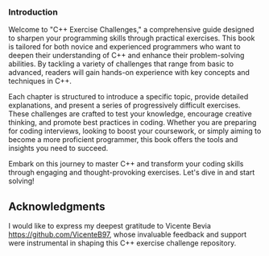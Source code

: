 ### Introduction

Welcome to "C++ Exercise Challenges," a comprehensive guide designed to sharpen your programming skills through practical exercises. This book is tailored for both novice and experienced programmers who want to deepen their understanding of C++ and enhance their problem-solving abilities. By tackling a variety of challenges that range from basic to advanced, readers will gain hands-on experience with key concepts and techniques in C++.

Each chapter is structured to introduce a specific topic, provide detailed explanations, and present a series of progressively difficult exercises. These challenges are crafted to test your knowledge, encourage creative thinking, and promote best practices in coding. Whether you are preparing for coding interviews, looking to boost your coursework, or simply aiming to become a more proficient programmer, this book offers the tools and insights you need to succeed.

Embark on this journey to master C++ and transform your coding skills through engaging and thought-provoking exercises. Let's dive in and start solving!


## Acknowledgments

I would like to express my deepest gratitude to Vicente Bevia https://github.com/VicenteB97, whose invaluable feedback and support were instrumental in shaping this C++ exercise challenge repository.

